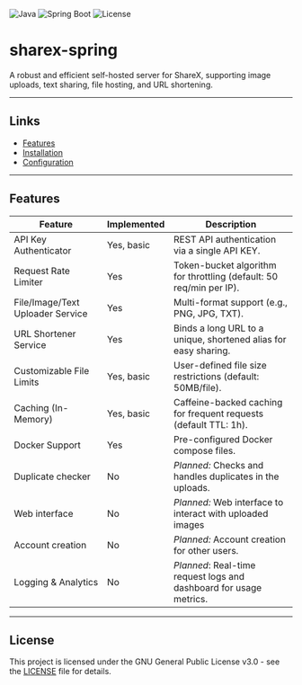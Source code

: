 ![Java](https://img.shields.io/badge/Java-21-216B00?style=for-the-badge&color=3d85c6)
![Spring Boot](https://img.shields.io/badge/Spring%20Boot-3.4.1-216B00?style=for-the-badge&color=2D923C)
![License](https://img.shields.io/github/license/atom7xyz/sharex-spring?style=for-the-badge&color=7469B6)

# sharex-spring

A robust and efficient self-hosted server for ShareX, supporting image uploads, text sharing, file hosting, 
and URL shortening.

---

## Links
- [Features](https://github.com/atom7xyz/sharex-spring#Features)
- [Installation](https://github.com/atom7xyz/sharex-spring/wiki/Installation)
- [Configuration](https://github.com/atom7xyz/sharex-spring/wiki/Configuration)

---

## Features

| Feature                          | Implemented | Description                                                         |
|----------------------------------|-------------|---------------------------------------------------------------------|
| API Key Authenticator            | Yes, basic  | REST API authentication via a single API KEY.                       |
| Request Rate Limiter             | Yes         | Token-bucket algorithm for throttling (default: 50 req/min per IP). |
| File/Image/Text Uploader Service | Yes         | Multi-format support (e.g., PNG, JPG, TXT).                         |
| URL Shortener Service            | Yes         | Binds a long URL to a unique, shortened alias for easy sharing.     |
| Customizable File Limits         | Yes, basic  | User-defined file size restrictions (default: 50MB/file).           |
| Caching (In-Memory)              | Yes, basic  | Caffeine-backed caching for frequent requests (default TTL: 1h).    |
| Docker Support                   | Yes         | Pre-configured Docker compose files.                                |
| Duplicate checker                | No          | *Planned:* Checks and handles duplicates in the uploads.            |
| Web interface                    | No          | *Planned:* Web interface to interact with uploaded images           |
| Account creation                 | No          | *Planned:* Account creation for other users.                        |
| Logging & Analytics              | No          | *Planned*: Real-time request logs and dashboard for usage metrics.  |

---

## License
This project is licensed under the GNU General Public License v3.0 - see the [LICENSE](LICENSE) file for details.
